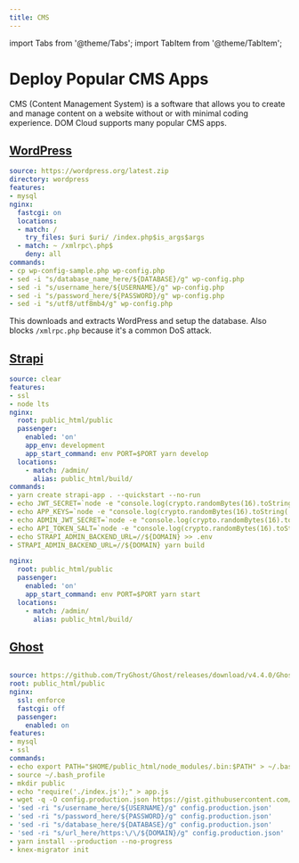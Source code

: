 ```yaml
---
title: CMS
---
```


import Tabs from '@theme/Tabs';
import TabItem from '@theme/TabItem';

# Deploy Popular CMS Apps

CMS (Content Management System) is a software that allows you to create and manage content on a website without or with minimal coding experience. DOM Cloud supports many popular CMS apps.

## [WordPress](https://wordpress.org)

<Tabs>
  <TabItem value="wordpress-recipe" label="Recipe" default>

```yaml
source: https://wordpress.org/latest.zip
directory: wordpress
features:
- mysql
nginx:
  fastcgi: on
  locations:
  - match: /
    try_files: $uri $uri/ /index.php$is_args$args
  - match: ~ /xmlrpc\.php$
    deny: all
commands:
- cp wp-config-sample.php wp-config.php
- sed -i "s/database_name_here/${DATABASE}/g" wp-config.php
- sed -i "s/username_here/${USERNAME}/g" wp-config.php
- sed -i "s/password_here/${PASSWORD}/g" wp-config.php
- sed -i "s/utf8/utf8mb4/g" wp-config.php
```

  </TabItem>
</Tabs>

This downloads and extracts WordPress and setup the database.
Also blocks `/xmlrpc.php` because it's a common DoS attack.

## [Strapi](https://strapi.io) 


<Tabs>
  <TabItem value="strapi-recipe" label="Recipe" default>

```yaml
source: clear
features:
- ssl
- node lts
nginx:
  root: public_html/public
  passenger:
    enabled: 'on'
    app_env: development
    app_start_command: env PORT=$PORT yarn develop
  locations:
    - match: /admin/
      alias: public_html/build/
commands:
- yarn create strapi-app . --quickstart --no-run
- echo JWT_SECRET=`node -e "console.log(crypto.randomBytes(16).toString('base64'))"` > .env
- echo APP_KEYS=`node -e "console.log(crypto.randomBytes(16).toString('base64'))"` >> .env
- echo ADMIN_JWT_SECRET=`node -e "console.log(crypto.randomBytes(16).toString('base64'))"` >> .env
- echo API_TOKEN_SALT=`node -e "console.log(crypto.randomBytes(16).toString('base64'))"` >> .env
- echo STRAPI_ADMIN_BACKEND_URL=//${DOMAIN} >> .env
- STRAPI_ADMIN_BACKEND_URL=//${DOMAIN} yarn build
```
  </TabItem>
  <TabItem value="strapi-prod" label="Production Config" default>

```yaml
nginx:
  root: public_html/public
  passenger:
    enabled: 'on'
    app_start_command: env PORT=$PORT yarn start
  locations:
    - match: /admin/
      alias: public_html/build/
```

  </TabItem>
</Tabs>

## [Ghost](https://ghost.org)

<Tabs>
  <TabItem value="ghost-recipe" label="Recipe" default>

```yaml

source: https://github.com/TryGhost/Ghost/releases/download/v4.4.0/Ghost-4.4.0.zip
root: public_html/public
nginx:
  ssl: enforce
  fastcgi: off
  passenger:
    enabled: on
features:
- mysql
- ssl
commands:
- echo export PATH="$HOME/public_html/node_modules/.bin:$PATH" > ~/.bash_profile
- source ~/.bash_profile
- mkdir public
- echo "require('./index.js');" > app.js
- wget -q -O config.production.json https://gist.githubusercontent.com/willnode/45e722be156736ea3a08f29d37ad997c/raw/93dbbecc209ac9e6b9eb0a9d22ece1f14ab54e67/ghost-production-config.json
- 'sed -ri "s/username_here/${USERNAME}/g" config.production.json'
- 'sed -ri "s/password_here/${PASSWORD}/g" config.production.json'
- 'sed -ri "s/database_here/${DATABASE}/g" config.production.json'
- 'sed -ri "s/url_here/https:\/\/${DOMAIN}/g" config.production.json'
- yarn install --production --no-progress
- knex-migrator init
```

</TabItem>
</Tabs>
